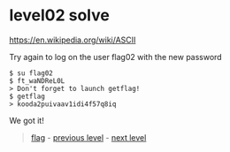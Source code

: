 # level02 solve

https://en.wikipedia.org/wiki/ASCII

Try again to log on the user flag02 with the new password

```
$ su flag02
$ ft_waNDReL0L
> Don't forget to launch getflag!
$ getflag
> kooda2puivaav1idi4f57q8iq
```

We got it!

> <a href="../flag">flag</a> - <a href="../../level01">previous level</a> - <a href="../../level03">next level</a>
